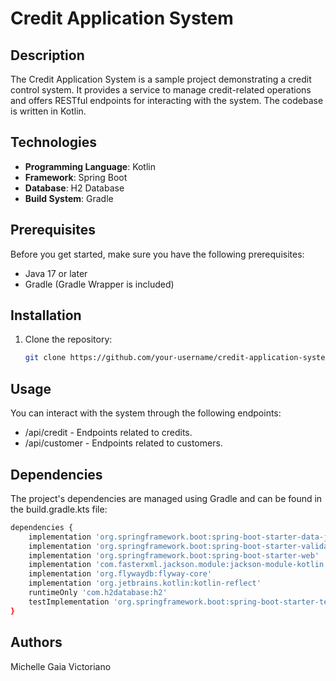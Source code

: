 # Credit Application System

## Description

The Credit Application System is a sample project demonstrating a credit control system. It provides a service to manage credit-related operations and offers RESTful endpoints for interacting with the system. The codebase is written in Kotlin.

## Technologies

- **Programming Language**: Kotlin
- **Framework**: Spring Boot
- **Database**: H2 Database
- **Build System**: Gradle

## Prerequisites

Before you get started, make sure you have the following prerequisites:

- Java 17 or later
- Gradle (Gradle Wrapper is included)

## Installation

1. Clone the repository:

   ```bash
   git clone https://github.com/your-username/credit-application-system.git

## Usage

You can interact with the system through the following endpoints:

- /api/credit - Endpoints related to credits.
- /api/customer - Endpoints related to customers.

## Dependencies
The project's dependencies are managed using Gradle and can be found in the build.gradle.kts file:

```bash
dependencies {
    implementation 'org.springframework.boot:spring-boot-starter-data-jpa'
    implementation 'org.springframework.boot:spring-boot-starter-validation'
    implementation 'org.springframework.boot:spring-boot-starter-web'
    implementation 'com.fasterxml.jackson.module:jackson-module-kotlin'
    implementation 'org.flywaydb:flyway-core'
    implementation 'org.jetbrains.kotlin:kotlin-reflect'
    runtimeOnly 'com.h2database:h2'
    testImplementation 'org.springframework.boot:spring-boot-starter-test'
} 
```

## Authors
Michelle Gaia Victoriano
